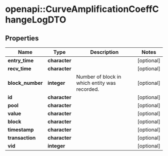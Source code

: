 # openapi::CurveAmplificationCoeffChangeLogDTO


## Properties
Name | Type | Description | Notes
------------ | ------------- | ------------- | -------------
**entry_time** | **character** |  | [optional] 
**recv_time** | **character** |  | [optional] 
**block_number** | **integer** | Number of block in which entity was recorded. | [optional] 
**id** | **character** |  | [optional] 
**pool** | **character** |  | [optional] 
**value** | **character** |  | [optional] 
**block** | **character** |  | [optional] 
**timestamp** | **character** |  | [optional] 
**transaction** | **character** |  | [optional] 
**vid** | **integer** |  | [optional] 


